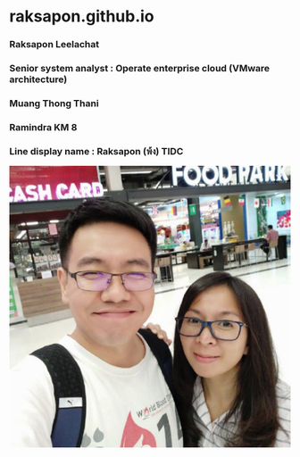 # raksapon.github.io
### Raksapon Leelachat
### Senior system analyst : Operate enterprise cloud (VMware architecture)
### Muang Thong Thani
### Ramindra KM 8
### Line display name : Raksapon (พ้ง) TIDC

![GitHub_logo](pic/2019-06-08_10-55-21.jpg)
